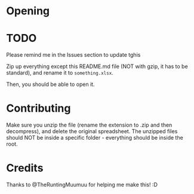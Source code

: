 # Opening

# TODO
Please remind me in the Issues section to update tghis

Zip up everything except this README.md file (NOT with gzip, it has to be standard), and rename it to `something.xlsx`.

Then, you should be able to open it.

# Contributing
Make sure you unzip the file (rename the extension to .zip and then decompress), and delete the original spreadsheet. The unzipped files should NOT be inside a specific folder - everything should be inside the root.

# Credits
Thanks to @TheRuntingMuumuu for helping me make this! :D
